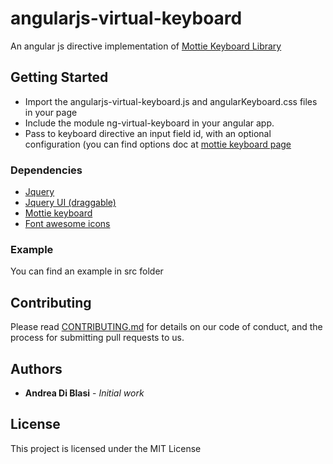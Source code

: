 # angularjs-virtual-keyboard
An angular js directive implementation of <a href="https://github.com/Mottie/Keyboard">Mottie Keyboard Library</a> 

## Getting Started
<ul>
  <li>Import the angularjs-virtual-keyboard.js and angularKeyboard.css files in your page</li>
  <li>Include the module ng-virtual-keyboard in your angular app.</li>
  <li>Pass to keyboard directive an input field id, with an optional configuration (you can find options doc at <a href="https://github.com/Mottie/Keyboard">mottie keyboard page</a></li>
</ul>

### Dependencies
<ul>
  <li><a href = 'https://jquery.com/'>Jquery</a></li>
  <li><a href = 'https://jqueryui.com/draggable/'>Jquery UI (draggable)</a></li>
  <li><a href = 'https://github.com/Mottie/Keyboard'>Mottie keyboard</a></li>
    <li><a href = 'https://fontawesome.com'>Font awesome icons</a></li>

</ul>


### Example

You can find an example in src folder

## Contributing

Please read [CONTRIBUTING.md](https://gist.github.com/PurpleBooth/b24679402957c63ec426) for details on our code of conduct, and the process for submitting pull requests to us.


## Authors

* **Andrea Di Blasi** - *Initial work*


## License

This project is licensed under the MIT License 

